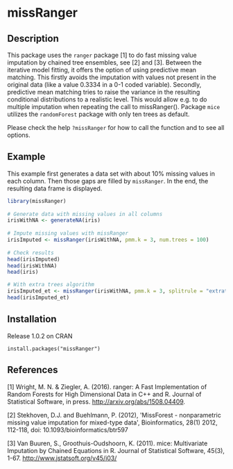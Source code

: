 # missRanger
 
## Description
 
This package uses the `ranger` package [1] to do fast missing value imputation by chained tree ensembles, see [2] and [3]. 
Between the iterative model fitting, it offers the option of using predictive mean matching. This firstly avoids the 
imputation with values not present in the original data (like a value 0.3334 in a 0-1 coded variable). Secondly, predictive 
mean matching tries to raise the variance in the resulting conditional distributions to a realistic level. This would allow 
e.g. to do multiple imputation when repeating the call to missRanger(). Package `mice` utilizes the `randomForest` package with only ten trees as default.

Please check the help `?missRanger` for how to call the function and to see all options. 


## Example

This example first generates a data set with about 10% missing values in each column. 
Then those gaps are filled by `missRanger`. In the end, the resulting data frame is displayed.

``` r
library(missRanger)
 
# Generate data with missing values in all columns
irisWithNA <- generateNA(iris)
 
# Impute missing values with missRanger
irisImputed <- missRanger(irisWithNA, pmm.k = 3, num.trees = 100)
 
# Check results
head(irisImputed)
head(irisWithNA)
head(iris)

# With extra trees algorithm
irisImputed_et <- missRanger(irisWithNA, pmm.k = 3, splitrule = "extratrees", num.trees = 100)
head(irisImputed_et)
```

## Installation
Release 1.0.2 on CRAN
```
install.packages("missRanger")
```

## References
[1]  Wright, M. N. & Ziegler, A. (2016). ranger: A Fast Implementation of Random Forests for High Dimensional Data in C++ and R. Journal of Statistical Software, in press. http://arxiv.org/abs/1508.04409. 
 
[2]  Stekhoven, D.J. and Buehlmann, P. (2012), 'MissForest - nonparametric missing value imputation for mixed-type data', Bioinformatics, 28(1) 2012, 112-118, doi: 10.1093/bioinformatics/btr597

[3]  Van Buuren, S., Groothuis-Oudshoorn, K. (2011). mice: Multivariate Imputation by Chained Equations in R. Journal of Statistical Software, 45(3), 1-67. http://www.jstatsoft.org/v45/i03/

